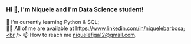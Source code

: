 ### Hi 👋, I'm Niquele and I'm Data Science student!<br />

🌱 I’m currently learning Python & SQL;<br />
👨‍💻 All of me are available at https://www.linkedin.com/in/niquelebarbosa;<br />
📫 How to reach me niquelefiga12@gmail.com.

<!--
**Niquele/Niquele** is a ✨ _special_ ✨ repository because its `README.md` (this file) appears on your GitHub profile.

Here are some ideas to get you started:

- 🔭 I’m currently working on ...
- 🌱 I’m currently learning Python & SQL;
- 👨‍💻 All of me are available at https://www.linkedin.com/in/niquelebarbosa;
- 🌱 Projects https://medium.com/@niquelefiga12
- 📫 How to reach me niquelefiga12@gmail.com.
-->
